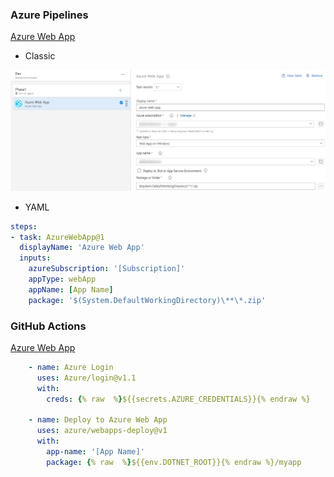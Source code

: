 <!--DOCUSAURUS_CODE_TABS-->

### Azure Pipelines
[Azure Web App](https://github.com/Microsoft/azure-pipelines-tasks/blob/master/Tasks/AzureWebAppV1/README.md)

- Classic

![Azure Web App](images/task-AzureWebApp.png)

- YAML

```yaml
steps:
- task: AzureWebApp@1
  displayName: 'Azure Web App'
  inputs:
    azureSubscription: '[Subscription]'
    appType: webApp
    appName: [App Name]
    package: '$(System.DefaultWorkingDirectory)\**\*.zip'
```

### GitHub Actions
[Azure Web App](https://github.com/marketplace/actions/azure-webapp)
```yaml
    - name: Azure Login
      uses: Azure/login@v1.1
      with:
        creds: {% raw  %}${{secrets.AZURE_CREDENTIALS}}{% endraw %}

    - name: Deploy to Azure Web App
      uses: azure/webapps-deploy@v1
      with:
        app-name: '[App Name]'
        package: {% raw  %}${{env.DOTNET_ROOT}}{% endraw %}/myapp 
```
<!--END_DOCUSAURUS_CODE_TABS-->
